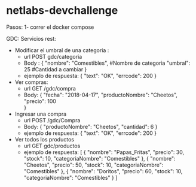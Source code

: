 # netlabs-devchallenge

Pasos:
1- correr el docker compose

GDC:
Servicios rest:
 - Modificar el umbral de una categoria : 
   	- url POST gdc/categoria
	- Body : 
		{
			"nombre": "Comestibles", #Nombre de categoria
			"umbral": 25 #Cantidad a cambiar
		}
	- ejemplo de respuesta:
		{
			"text": "OK",
			"errcode": 200
		}
- Ver compras:
	- url GET /gdc/compra
	- Body:
		{
			"fecha": "2018-04-17",
			"productoNombre": "Cheetos",
			"precio": 100	
		}
- Ingresar una compra
	- url POST /gdc/Compra
	- Body:
		{
			"productoNombre": "Cheetos",
			"cantidad": 6
		}
	- ejemplo de respuesta:
		{
			"text": "OK",
			"errcode": 200
		}
- Ver todos los productos
	- url GET gdc/productos
	- ejemplo de respuesta:
	[
		{
			"nombre": "Papas_Fritas",
			"precio": 30,
			"stock": 10,
			"categoriaNombre": "Comestibles"
		},
		{
			"nombre": "Cheetos",
			"precio": 50,
			"stock": 10,
			"categoriaNombre": "Comestibles"
		},
		{
			"nombre": "Doritos",
			"precio": 60,
			"stock": 10,
			"categoriaNombre": "Comestibles"
		}
	]
